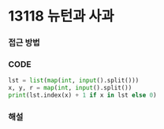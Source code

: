 # 13118 뉴턴과 사과



### 접근 방법



### CODE

```python
lst = list(map(int, input().split()))
x, y, r = map(int, input().split())
print(lst.index(x) + 1 if x in lst else 0)
```



### 해설

